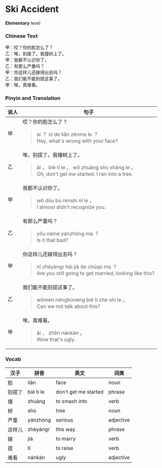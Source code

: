 # Ski Accident
**Elementary** level
### Chinese Text
甲：哎？你的脸怎么了？<br />乙：唉，别提了。我撞树上了。<br />甲：我都不认识你了。<br />乙：有那么严重吗？<br />甲：你这样儿还嫁得出去吗？<br />乙：我们能不能别提这事了。<br />甲：唉，真难看。

### Pinyin and Translation
|说人|句子|
|----|----|
|甲|哎？你的脸怎么了？<blockquote>ai ？ nǐ de liǎn zěnme le ？<br />Hey, what's wrong with your face?</blockquote>|
|乙|唉，别提了。我撞树上了。<blockquote>āi ， bié tí le 。 wǒ zhuàng shù shàng le 。<br />Oh, don't get me started. I ran into a tree.</blockquote>|
|甲|我都不认识你了。<blockquote>wǒ dōu bù rènshi nǐ le 。<br />I almost didn't recognize you.</blockquote>|
|乙|有那么严重吗？<blockquote>yǒu nàme yánzhòng ma ？<br />Is it that bad?</blockquote>|
|甲|你这样儿还嫁得出去吗？<blockquote>nǐ zhèyàngr hái jià de chūqù ma ？<br />Are you still going to get married, looking like this?</blockquote>|
|乙|我们能不能别提这事了。<blockquote>wǒmen néngbùnéng bié tí zhè shì le 。<br />Can we not talk about this?</blockquote>|
|甲|唉，真难看。<blockquote>āi ， zhēn nánkàn 。<br />Wow that's ugly.</blockquote>|
### Vocab
|汉子|拼音|英文|词类|
|----|----|----|----|
|脸|liǎn|face|noun|
|别提了|bié tí le|don't get me started|phrase|
|撞|zhuàng|to smash into|verb|
|树|shù|tree|noun|
|严重|yánzhòng|serious|adjective|
|这样儿|zhèyàngr|this way|phrase|
|嫁|jià|to marry|verb|
|提|tí|to raise|verb|
|难看|nánkàn|ugly|adjective|